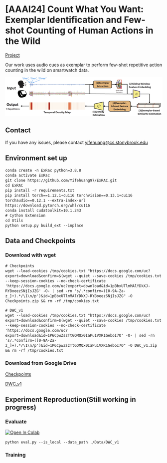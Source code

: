 # **[AAAI24] Count What You Want: Exemplar Identification and Few-shot Counting of Human Actions in the Wild**

[Project](https://yifehuang97.github.io/ExRAC.github.io/)

Our work uses audio cues as exemplar to perform few-shot repetitive action counting in the wild on smartwatch data.

![Teaser](./Img/teaser.jpg)

## Contact
If you have any issues, please contact yifehuang@cs.stonybrook.edu

## Environment set up
```
conda create -n ExRac python=3.8.8
conda activate ExRac
git clone https://github.com/Yifehuang97/ExRAC.git
cd ExRAC
pip install -r requirements.txt
pip install torch==1.12.1+cu116 torchvision==0.13.1+cu116 torchaudio==0.12.1 --extra-index-url https://download.pytorch.org/whl/cu116
conda install cudatoolkit=10.1.243
# Cython Extension
cd Utils
python setup.py build_ext --inplace
```

## Data and Checkpoints

### Download with wget
```
# Checkpoints
wget --load-cookies /tmp/cookies.txt "https://docs.google.com/uc?export=download&confirm=$(wget --quiet --save-cookies /tmp/cookies.txt --keep-session-cookies --no-check-certificate 'https://docs.google.com/uc?export=download&id=1pBbxUTlmMAlYDkXJ-RYBoeezSNjIsJZG' -O- | sed -rn 's/.*confirm=([0-9A-Za-z_]+).*/\1\n/p')&id=1pBbxUTlmMAlYDkXJ-RYBoeezSNjIsJZG" -O Checkpoints.zip && rm -rf /tmp/cookies.txt
```

```
# DWC_v1
wget --load-cookies /tmp/cookies.txt "https://docs.google.com/uc?export=download&confirm=$(wget --quiet --save-cookies /tmp/cookies.txt --keep-session-cookies --no-check-certificate 'https://docs.google.com/uc?export=download&id=1P6CpwZszTtGOMQx0IaPu1VXR1GeboI7O' -O- | sed -rn 's/.*confirm=([0-9A-Za-z_]+).*/\1\n/p')&id=1P6CpwZszTtGOMQx0IaPu1VXR1GeboI7O" -O DWC_v1.zip && rm -rf /tmp/cookies.txt
```

### Download from Google Drive

[Checkpoints](https://drive.google.com/file/d/1pBbxUTlmMAlYDkXJ-RYBoeezSNjIsJZG/view?usp=drive_link)

[DWC_v1](https://drive.google.com/file/d/1P6CpwZszTtGOMQx0IaPu1VXR1GeboI7O/view?usp=drive_link)


## Experiment Reproduction(Still working in progress)

### Evaluate

[![Open In Colab](https://colab.research.google.com/assets/colab-badge.svg)](https://colab.research.google.com/drive/1MYmKte_denL7bBffHE1T8S_NGfINauLG#scrollTo=WLQ5yeSIojfw)

```
python eval.py --is_local --data_path ./Data/DWC_v1
```

### Training

